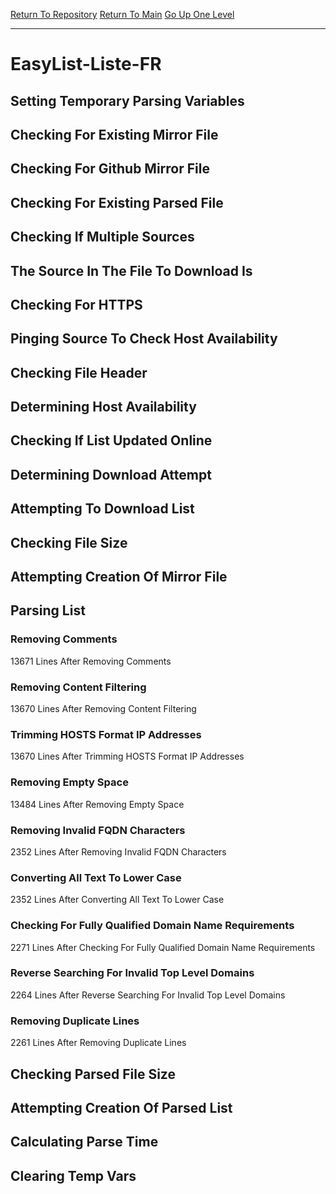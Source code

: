 [Return To Repository](https://github.com/deathbybandaid/piholeparser/)
[Return To Main](https://github.com/deathbybandaid/piholeparser/blob/master/RecentRunLogs/Mainlog.md)
[Go Up One Level](https://github.com/deathbybandaid/piholeparser/blob/master/RecentRunLogs/TopLevelScripts/30-Processing-External-Blacklists.md)
____________________________________
# EasyList-Liste-FR
## Setting Temporary Parsing Variables
## Checking For Existing Mirror File
## Checking For Github Mirror File
## Checking For Existing Parsed File
## Checking If Multiple Sources
## The Source In The File To Download Is
## Checking For HTTPS
## Pinging Source To Check Host Availability
## Checking File Header
## Determining Host Availability
## Checking If List Updated Online
## Determining Download Attempt
## Attempting To Download List
## Checking File Size
## Attempting Creation Of Mirror File
## Parsing List
### Removing Comments
13671 Lines After Removing Comments
### Removing Content Filtering
13670 Lines After Removing Content Filtering
### Trimming HOSTS Format IP Addresses
13670 Lines After Trimming HOSTS Format IP Addresses
### Removing Empty Space
13484 Lines After Removing Empty Space
### Removing Invalid FQDN Characters
2352 Lines After Removing Invalid FQDN Characters
### Converting All Text To Lower Case
2352 Lines After Converting All Text To Lower Case
### Checking For Fully Qualified Domain Name Requirements
2271 Lines After Checking For Fully Qualified Domain Name Requirements
### Reverse Searching For Invalid Top Level Domains
2264 Lines After Reverse Searching For Invalid Top Level Domains
### Removing Duplicate Lines
2261 Lines After Removing Duplicate Lines
## Checking Parsed File Size
## Attempting Creation Of Parsed List
## Calculating Parse Time
## Clearing Temp Vars
